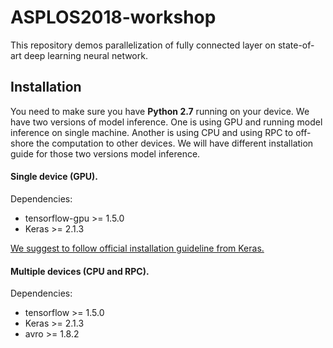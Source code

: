 # ASPLOS2018-workshop
This repository demos parallelization of fully connected layer on state-of-art 
deep learning neural network.

## Installation
You need to make sure you have <b>Python 2.7</b> running on your device. We have
two versions of model inference. One is using GPU and running model inference on
single machine. Another is using CPU and using RPC to off-shore the computation
to other devices. We will have different installation guide for those two versions
model inference. 

#### Single device (GPU).

Dependencies:
* tensorflow-gpu >= 1.5.0
* Keras >= 2.1.3

[We suggest to follow official installation guideline from Keras.](https://github.com/keras-team/keras)

#### Multiple devices (CPU and RPC).

Dependencies:
* tensorflow >= 1.5.0
* Keras >= 2.1.3
* avro >= 1.8.2